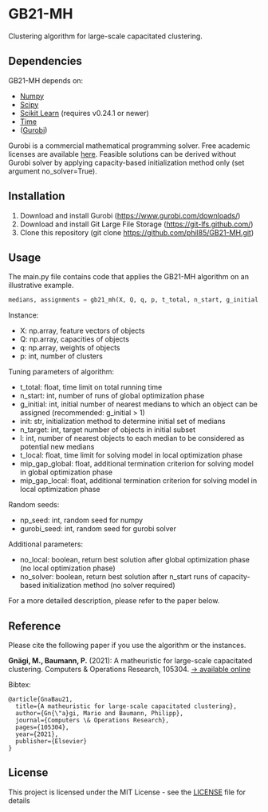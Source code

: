 # GB21-MH

Clustering algorithm for large-scale capacitated clustering. 

## Dependencies

GB21-MH depends on:
* [Numpy](https://anaconda.org/conda-forge/numpy)
* [Scipy](https://anaconda.org/anaconda/scipy)
* [Scikit Learn](https://anaconda.org/anaconda/scikit-learn) (requires v0.24.1 or newer)
* [Time](https://anaconda.org/conda-forge/time)
* ([Gurobi](https://anaconda.org/Gurobi/gurobi))

Gurobi is a commercial mathematical programming solver. Free academic licenses are available [here](https://www.gurobi.com/academia/academic-program-and-licenses/). Feasible solutions can be derived without Gurobi solver by applying capacity-based initialization method only (set argument no_solver=True).

## Installation

1) Download and install Gurobi (https://www.gurobi.com/downloads/)
2) Download and install Git Large File Storage (https://git-lfs.github.com/)
3) Clone this repository (git clone https://github.com/phil85/GB21-MH.git)

## Usage

The main.py file contains code that applies the GB21-MH algorithm on an illustrative example.

```python
medians, assignments = gb21_mh(X, Q, q, p, t_total, n_start, g_initial, init, n_target, l, t_local, mip_gap_global, mip_gap_local, np_seed, gurobi_seed, no_local, no_solver)
```

Instance:
* X: np.array, feature vectors of objects
* Q: np.array, capacities of objects
* q: np.array, weights of objects
* p: int, number of clusters

Tuning parameters of algorithm:
* t_total: float, time limit on total running time
* n_start: int, number of runs of global optimization phase  
* g_initial: int, initial number of nearest medians to which an object can be assigned (recommended: g_initial > 1)
* init: str, initialization method to determine initial set of medians
* n_target: int, target number of objects in initial subset
* l: int, number of nearest objects to each median to be considered as potential new medians 
* t_local: float, time limit for solving model in local optimization phase
* mip_gap_global: float, additional termination criterion for solving model in global optimization phase
* mip_gap_local: float, additional termination criterion for solving model in local optimization phase

Random seeds:
* np_seed: int, random seed for numpy
* gurobi_seed: int, random seed for gurobi solver

Additional parameters:
* no_local: boolean, return best solution after global optimization phase (no local optimization phase)
* no_solver: boolean, return best solution after n_start runs of capacity-based initialization method (no solver required)


For a more detailed description, please refer to the paper below.

## Reference

Please cite the following paper if you use the algorithm or the instances.

**Gnägi, M., Baumann, P.** (2021): A matheuristic for large-scale capacitated clustering. Computers & Operations Research, 105304. [&rarr; available online](https://www.sciencedirect.com/science/article/pii/S0305054821000952)

Bibtex:
```
@article{GnaBau21,
  title={A matheuristic for large-scale capacitated clustering},
  author={Gn{\"a}gi, Mario and Baumann, Philipp},
  journal={Computers \& Operations Research},
  pages={105304},
  year={2021},
  publisher={Elsevier}
}
```

## License

This project is licensed under the MIT License - see the [LICENSE](LICENSE) file for details


